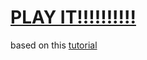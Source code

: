 # [PLAY IT!!!!!!!!!!](https://amandaxi.ca/cats-n-dawgs/)<br>
based on this [tutorial](https://www.youtube.com/watch?v=0qtg-9M3peI)

